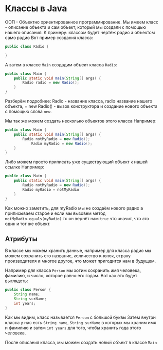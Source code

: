 
# Классы в Java
ООП - Объектно ориентированное программирование. Мы имеем класс - описание объекта и сам объект, который мы создали с помощью нашего описания. К примеру: классом будет чертёж радио а объектом само радио
Вот пример создания класса:
```java
public class Radio {

}
```
А затем в классе ```Main``` создадим объект класса ```Radio```:
```java
public class Main {
	public static void main(String[] args) {
		Radio radio = new Radio();
	}
}
```
Разберём подробнее: Radio - название класса, radio название нашего объекта, = new Radio() - вызов конструктора и создание нового объекта с помощью слова ```new```.

Мы так же можем создать несколько объектов этого класса
Например:
```java
public class Main {
	public static void main(String[] args) {
		Radio notMyRadio = new Radio();
    		Radio myRadio = new Radio();
	}
}
```
Либо можем просто приписать уже существующий объект к нашей ссылке
Например:
```java
public class Main {
	public static void main(String[] args) {
		Radio notMyRadio = new Radio();
   		Radio myRadio = notMyRadio
	}
}
```
Как можно заметить, для myRadio мы не создаём нового радио а приписываем старое и если мы вызовем метод ```notMyRadio.equals(myRadio)``` то он вернёт нам ```true``` что значит, что это один и тот же объект.

## Атрибуты
В классе мы можем хранить данные, например для класса радио мы можем сохранить его название, количество кнопок, страну производителя и многое другое, что может пригодится нам в будущем.

Например для класса ```Person``` мы хотим сохранить имя человека, фамилию, и число, которое равно его годам. Вот как это будет выглядеть:
```java
public class Person {
	String name;
	String surName;
	int years;
}
```
Как мы видим, класс называется ```Person``` с большой буквы Затем внутри класса у нас есть ```String name```, ```String surName``` в которых мы храним имя и фамилию и затем ```int years``` для того, чтобы хранить года этого человека.

После описания класса, мы можем создать новый объект в классе ```Main``` 
